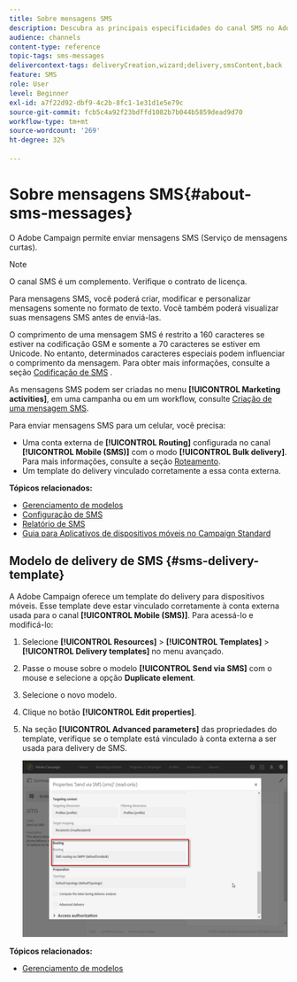 ```yaml
---
title: Sobre mensagens SMS
description: Descubra as principais especificidades do canal SMS no Adobe Campaign.
audience: channels
content-type: reference
topic-tags: sms-messages
delivercontext-tags: deliveryCreation,wizard;delivery,smsContent,back
feature: SMS
role: User
level: Beginner
exl-id: a7f22d92-dbf9-4c2b-8fc1-1e31d1e5e79c
source-git-commit: fcb5c4a92f23bdffd1082b7b044b5859dead9d70
workflow-type: tm+mt
source-wordcount: '269'
ht-degree: 32%

---
```


# Sobre mensagens SMS{#about-sms-messages}

O Adobe Campaign permite enviar mensagens SMS (Serviço de mensagens curtas).

>[!NOTE]
>
>O canal SMS é um complemento. Verifique o contrato de licença.

Para mensagens SMS, você poderá criar, modificar e personalizar mensagens somente no formato de texto. Você também poderá visualizar suas mensagens SMS antes de enviá-las.

O comprimento de uma mensagem SMS é restrito a 160 caracteres se estiver na codificação GSM e somente a 70 caracteres se estiver em Unicode. No entanto, determinados caracteres especiais podem influenciar o comprimento da mensagem. Para obter mais informações, consulte a seção [Codificação de SMS](../../administration/using/configuring-sms-channel.md#sms-encoding--length-and-transliteration) .

As mensagens SMS podem ser criadas no menu **[!UICONTROL Marketing activities]**, em uma campanha ou em um workflow, consulte [Criação de uma mensagem SMS](../../channels/using/creating-an-sms-message.md).

Para enviar mensagens SMS para um celular, você precisa:

* Uma conta externa de **[!UICONTROL Routing]** configurada no canal **[!UICONTROL Mobile (SMS)]** com o modo **[!UICONTROL Bulk delivery]**. Para mais informações, consulte a seção [Roteamento](../../administration/using/configuring-sms-channel.md#defining-an-sms-routing).
* Um template do delivery vinculado corretamente a essa conta externa.

**Tópicos relacionados:**

* [Gerenciamento de modelos](../../start/using/marketing-activity-templates.md)
* [Configuração de SMS](../../administration/using/configuring-sms-channel.md#defining-an-sms-routing)
* [Relatório de SMS](../../reporting/using/sms-report.md)
* [Guia para Aplicativos de dispositivos móveis no Campaign Standard](https://helpx.adobe.com/br/campaign/kb/acs-mobile.html)

## Modelo de delivery de SMS {#sms-delivery-template}

A Adobe Campaign oferece um template do delivery para dispositivos móveis. Esse template deve estar vinculado corretamente à conta externa usada para o canal **[!UICONTROL Mobile (SMS)]**. Para acessá-lo e modificá-lo:

1. Selecione **[!UICONTROL Resources]** > **[!UICONTROL Templates]** > **[!UICONTROL Delivery templates]** no menu avançado.
1. Passe o mouse sobre o modelo **[!UICONTROL Send via SMS]** com o mouse e selecione a opção **Duplicate element**.
1. Selecione o novo modelo.
1. Clique no botão **[!UICONTROL Edit properties]**.
1. Na seção **[!UICONTROL Advanced parameters]** das propriedades do template, verifique se o template está vinculado à conta externa a ser usada para delivery de SMS.

   ![](assets/sms_template.png)

**Tópicos relacionados:**

* [Gerenciamento de modelos](../../start/using/marketing-activity-templates.md)
